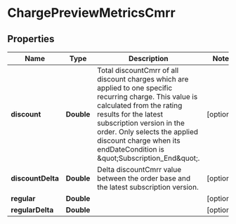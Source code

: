 

# ChargePreviewMetricsCmrr


## Properties

| Name | Type | Description | Notes |
|------------ | ------------- | ------------- | -------------|
|**discount** | **Double** | Total discountCmrr of all discount charges which are applied to one specific recurring charge. This value is calculated from the rating results for the latest subscription version in the order. Only selects the applied discount charge when its endDateCondition is \&quot;Subscription_End\&quot;. |  [optional] |
|**discountDelta** | **Double** | Delta discountCmrr value between the order base and the latest subscription version. |  [optional] |
|**regular** | **Double** |  |  [optional] |
|**regularDelta** | **Double** |  |  [optional] |



